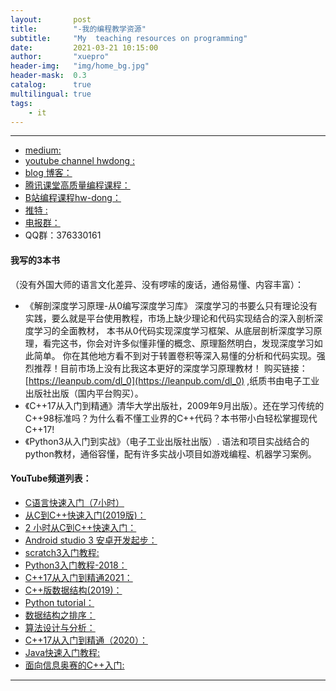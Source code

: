 ```yaml
---
layout:       post
title:        "-我的编程教学资源"
subtitle:     "My  teaching resources on programming"
date:         2021-03-21 10:15:00
author:       "xuepro"
header-img:   "img/home_bg.jpg"
header-mask:  0.3
catalog:      true
multilingual: true
tags:
    - it
---
```


-----------------------------------------------------------------------------------
- [medium:](https://medium.com/@hwdong)
- [youtube channel hwdong : ](http://www.youtube.com/c/hwdong)
- [blog 博客：](https://hwdong-net.github.io)
- [腾讯课堂高质量编程课程：](http://hwdong.ke.qq.com)
- [B站编程课程hw-dong：](https://space.bilibili.com/281453312)
- [推特 :](https://twitter.com/hwdong)
- [电报群：](https://t.me/hwdong)
- QQ群：376330161

#### 我写的3本书
   （没有外国大师的语言文化差异、没有啰嗦的废话，通俗易懂、内容丰富）：
+ 《解剖深度学习原理-从0编写深度学习库》
深度学习的书要么只有理论没有实践，要么就是平台使用教程，市场上缺少理论和代码实现结合的深入剖析深度学习的全面教材，
本书从0代码实现深度学习框架、从底层剖析深度学习原理，看完这书，你会对许多似懂非懂的概念、原理豁然明白，发现深度学习如此简单。
你在其他地方看不到对于转置卷积等深入易懂的分析和代码实现。强烈推荐！目前市场上没有比我这本更好的深度学习原理教材！
购买链接：[https://leanpub.com/dl_0](https://leanpub.com/dl_0) ,纸质书由电子工业出版社出版（国内平台购买）。
+ 《C++17从入门到精通》清华大学出版社，2009年9月出版）。还在学习传统的C++98标准吗？为什么看不懂工业界的C++代码？本书带小白轻松掌握现代C++17!
+ 《Python3从入门到实战》（电子工业出版社出版）. 语法和项目实战结合的python教材，通俗容懂，配有许多实战小项目如游戏编程、机器学习案例。


#### YouTube频道列表：
- [C语言快速入门（7小时）](https://www.youtube.com/playlist?list=PLBijWKRKPQMI11w6DDO6ZlfAfYkIuQYwM)
- [从C到C++快速入门(2019版)： ](https://www.youtube.com/playlist?list=PLBijWKRKPQMLrjj9yT7TWW9Bc23l-aBLx)
- [2 小时从C到C++快速入门： ](https://www.youtube.com/playlist?list=PLBijWKRKPQMIf5VxAa16muCQLnVeofvAn)
- [Android studio 3 安卓开发起步： ](https://www.youtube.com/playlist?list=PLBijWKRKPQMI0wx480pAM87wUv_EvBcNf)
- [scratch3入门教程:](https://www.youtube.com/playlist?list=PLBijWKRKPQMJC5TU-4o5Hwtm7fcPnmxI2)
- [Python3入门教程-2018： ](https://www.youtube.com/playlist?list=PLBijWKRKPQMI-leTiCp2GyltTJ8EZla5D)
- [C++17从入门到精通2021： ](https://www.youtube.com/playlist?list=PLBijWKRKPQMJMJy1EqyBMB8QlsBMMBnOW)
- [C++版数据结构(2019)： ](https://www.youtube.com/playlist?list=PLBijWKRKPQMK2_-VH5IxaHPZmav11fpJj)
- [Python tutorial： ](https://www.youtube.com/playlist?list=PLBijWKRKPQML4E7xw9jae97l6PnAc1bH0)
- [数据结构之排序：](https://www.youtube.com/playlist?list=PLBijWKRKPQMLGZVQvDmlGmyFQgkN8vxDx)
- [算法设计与分析：](https://www.youtube.com/playlist?list=PLBijWKRKPQMJmc-lgZGBRO8gxDP7cyzjt)
- [C++17从入门到精通（2020）：](https://www.youtube.com/playlist?list=PLBijWKRKPQMKB_JtUiXnKnCsM6s6qHWXG)
- [Java快速入门教程: ](https://www.youtube.com/playlist?list=PLBijWKRKPQMKhzc8jmE0swJABDTj-jSME)
- [面向信息奥赛的C++入门: ](https://www.youtube.com/playlist?list=PLBijWKRKPQML0kqsn1jgcAIyDBsOqMq_d)

------------------------------------------------------------------------------------
